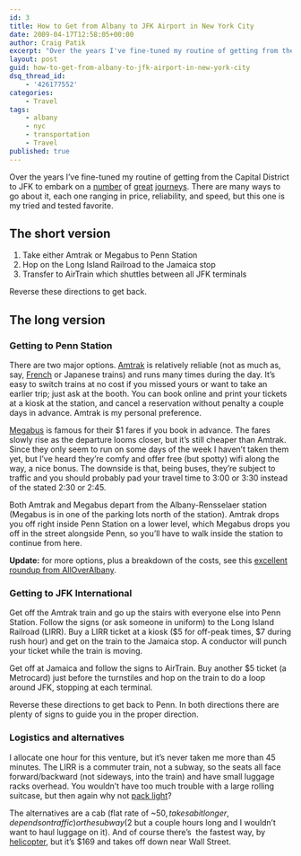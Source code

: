 ```yaml
---
id: 3
title: How to Get from Albany to JFK Airport in New York City
date: 2009-04-17T12:58:05+00:00
author: Craig Patik
excerpt: "Over the years I've fine-tuned my routine of getting from the Capital District to JFK to embark on a number of great journeys. There are many ways to go about it, each one ranging in price, reliability, and speed, but this one is my tried and tested favorite."
layout: post
guid: how-to-get-from-albany-to-jfk-airport-in-new-york-city
dsq_thread_id:
    - '426177552'
categories:
    - Travel
tags:
    - albany
    - nyc
    - transportation
    - Travel
published: true
---
```


Over the years I&#8217;ve fine-tuned my routine of getting from the Capital District to JFK to embark on a [number](http://picasaweb.google.com/cpatik/Paris2005# 'France') of [great](http://picasaweb.google.com/cpatik/GreeceRoughDraftSantorini# 'Greece') [journeys](http://picasaweb.google.com/cpatik/GermanyAustriaPart1ViennaAndSalzburg# 'Germany and Austria'). There are many ways to go about it, each one ranging in price, reliability, and speed, but this one is my tried and tested favorite.

<!--more-->

## The short version

1. Take either Amtrak or Megabus to Penn Station
2. Hop on the Long Island Railroad to the Jamaica stop
3. Transfer to AirTrain which shuttles between all JFK terminals

Reverse these directions to get back.

## The long version

### Getting to Penn Station

There are two major options. [Amtrak](http://www.amtrak.com) is relatively reliable (not as much as, say, [French](http://en.wikipedia.org/wiki/TGV 'TGV') or Japanese trains) and runs many times during the day. It&#8217;s easy to switch trains at no cost if you missed yours or want to take an earlier trip; just ask at the booth. You can book online and print your tickets at a kiosk at the station, and cancel a reservation without penalty a couple days in advance. Amtrak is my personal preference.

[Megabus](http://www.megabus.com/us/) is famous for their $1 fares if you book in advance. The fares slowly rise as the departure looms closer, but it&#8217;s still cheaper than Amtrak. Since they only seem to run on some days of the week I haven&#8217;t taken them yet, but I&#8217;ve heard they&#8217;re comfy and offer free (but spotty) wifi along the way, a nice bonus. The downside is that, being buses, they&#8217;re subject to traffic and you should probably pad your travel time to 3:00 or 3:30 instead of the stated 2:30 or 2:45.

Both Amtrak and Megabus depart from the Albany-Rensselaer station (Megabus is in one of the parking lots north of the station). Amtrak drops you off right inside Penn Station on a lower level, which Megabus drops you off in the street alongside Penn, so you&#8217;ll have to walk inside the station to continue from here.

**Update:** for more options, plus a breakdown of the costs, see this [excellent roundup from AllOverAlbany](http://alloveralbany.com/archive/2010/01/19/the-best-way-to-get-from-albany-to-nyc).

### Getting to JFK International

Get off the Amtrak train and go up the stairs with everyone else into Penn Station. Follow the signs (or ask someone in uniform) to the <span>Long</span> <span>Island</span> <span>Railroad</span> (LIRR). Buy a LIRR ticket at a kiosk ($5 for off-peak times, $7 during rush hour) and get on the train to the Jamaica stop. A conductor will punch your ticket while the train is moving.

Get off at Jamaica and follow the signs to AirTrain. Buy another $5 ticket (a Metrocard) just before the turnstiles and hop on the train to do a loop around JFK, stopping at each terminal.

Reverse these directions to get back to Penn. In both directions there are plenty of signs to guide you in the proper direction.

### Logistics and alternatives

I allocate one hour for this venture, but it&#8217;s never taken me more than 45 minutes. The LIRR is a commuter train, not a subway, so the seats all face forward/backward (not sideways, into the train) and have small luggage racks overhead. You wouldn&#8217;t have too much trouble with a large rolling suitcase, but then again why not [pack light](http://www.onebag.com/ 'One carry-on bag is all you need!')?

The alternatives are a cab (flat rate of ~$50, takes a bit longer, depends on traffic) or the subway ($2 but a couple hours long and I wouldn&#8217;t want to haul luggage on it). And of course there&#8217;s  the fastest way, by [helicopter](http://www.flyush.com/), but it&#8217;s $169 and takes off down near Wall Street.
